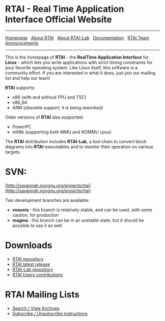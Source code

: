 ---
---

# RTAI - Real Time Application Interface Official Website 

***

[Homepage](index) &nbsp;
    [About RTAI](About-RTAI) &nbsp;
    [About RTAI-Lab](About-RTAI-Lab) &nbsp;
    [Documentation](Documentation) &nbsp;
    [RTAI Team](RTAI-Team) &nbsp;
    [Announcements](Announcements)

***

This is the homepage of **RTAI** - the **RealTime Application Interface** for **Linux** - which lets you write applications with strict timing constraints for your favorite operating system. Like Linux itself, this software is a community effort. If you are interested in what it does, just join our mailing list and help our team!

**RTAI** supports:

- x86 (with and without FPU and TSC)
- x86_64
- ARM (obsolete support; it is being reworked)

 
Older versions of **RTAI** also supported:

- PowerPC
- m68k (supporting both MMU and NOMMU cpus)

The **RTAI** distribution includes **RTAI-Lab**, a tool chain to convert block diagrams into **RTAI** 
executables and to monitor their operation on various targets.

# SVN:
[http://savannah.nongnu.org/projects/rtai](http://savannah.nongnu.org/projects/rtai)

Two development branches are available:
  - **vesuvio** : this branch is relatively stable, and can be used, with some caution, for production
  - **magma** : this branch can be in an unstable state, but it should be possible to use it as well

# Downloads
- [RTAI repository](https://github.com/mmorandi/RTAI/blob/main/userfiles/downloads/RTAI)
- [RTAI latest release](https://github.com/mmorandi/RTAI/raw/main/userfiles/downloads/RTAI/rtai-5.3.tar.bz2)
- [RTAI-Lab repository](https://github.com/mmorandi/RTAI/blob/main/userfiles/downloads/RTAILAB)
- [RTAI Users contributions](https://github.com/mmorandi/RTAI/blob/main/userfiles/downloads/RTAICONTRIB)

# RTAI Mailing Lists
- [Search / View Archives](https://mail.rtai.org/pipermail/rtai/?&MMN_position=21:21)
- [Subscribe / Unsubscribe instructions](Mailing-List)
